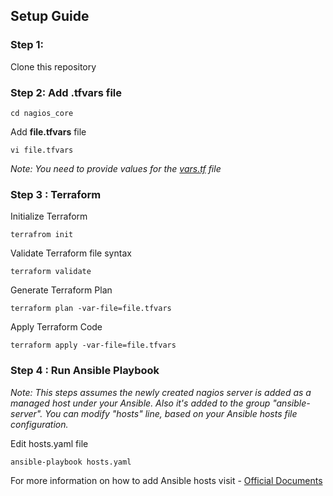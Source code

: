 ## Setup Guide

### Step 1: 
Clone this repository

### Step 2: Add .tfvars file

```cd nagios_core```

Add **file.tfvars** file

```vi file.tfvars```

*Note: You need to provide values for the [vars.tf](vars.tf) file*

### Step 3 : Terraform 

Initialize Terraform

```terrafrom init ```

Validate Terraform file syntax

```terraform validate```

Generate Terraform Plan 

```terraform plan -var-file=file.tfvars```

Apply Terraform Code

```terraform apply -var-file=file.tfvars```

### Step 4 : Run Ansible Playbook

*Note: This steps assumes the newly created nagios server is added as a managed host under your Ansible. Also it's added to the group "ansible-server". You can modify "hosts" line, based on your Ansible hosts file configuration.*

Edit hosts.yaml file

```ansible-playbook hosts.yaml```

For more information on how to add Ansible hosts visit - [Official Documents](https://docs.ansible.com/ansible/latest/user_guide/intro_inventory.html)
